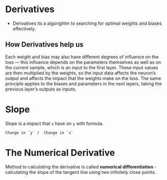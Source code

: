 # Derivatives

- Derivatives its a algorightm to searching for optimal weights and biases effectively.

## How Derivatives help us

Each weight and bias may also have different degrees of influence on the loss — this influence depends on the parameters themselves as well as on the current sample, which is an input to the first layer. These input values are then multiplied by the weights, so the input data affects the neuron’s output and affects the impact that the weights make on the loss. The same principle applies to the biases and parameters in the next layers, taking the previous layer’s outputs as inputs.

# Slope

Slope is a impact that `x` have on `y` with formula.

```
Change in `y` /  Change in `x` 

```

# The Numerical Derivative

Method to calculating the derivative is called **numerical differentiation** - calculating the slope of the tangent line using two infinitely close points.
